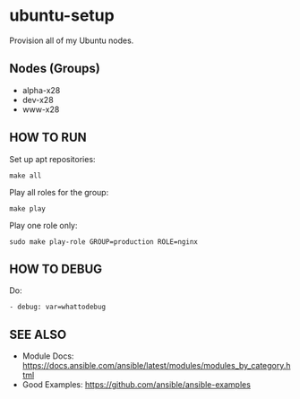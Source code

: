 ubuntu-setup
============

Provision all of my Ubuntu nodes.


Nodes (Groups)
--------------

* alpha-x28
* dev-x28
* www-x28


HOW TO RUN
----------

Set up apt repositories:

    make all

Play all roles for the group:

    make play

Play one role only:

    sudo make play-role GROUP=production ROLE=nginx


HOW TO DEBUG
------------

Do:

    - debug: var=whattodebug


SEE ALSO
--------

* Module Docs: https://docs.ansible.com/ansible/latest/modules/modules_by_category.html
* Good Examples: https://github.com/ansible/ansible-examples
